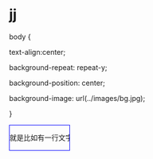 # jj
body {

text-align:center;

background-repeat: repeat-y;

background-position: center;

background-image: url(../images/bg.jpg);

}
<DIV STYLE="width: 120px; height: 50px; border: 1px solid blue;overflow: hidden; text-

overflow:ellipsis"> 

<NOBR>就是比如有一行文字，很长，表格内一行显示不下.</NOBR> 

</DIV>
<script> 

self.moveTo(0,0) 

self.resizeTo(screen.availWidth,screen.availHeight) 

</script> 

